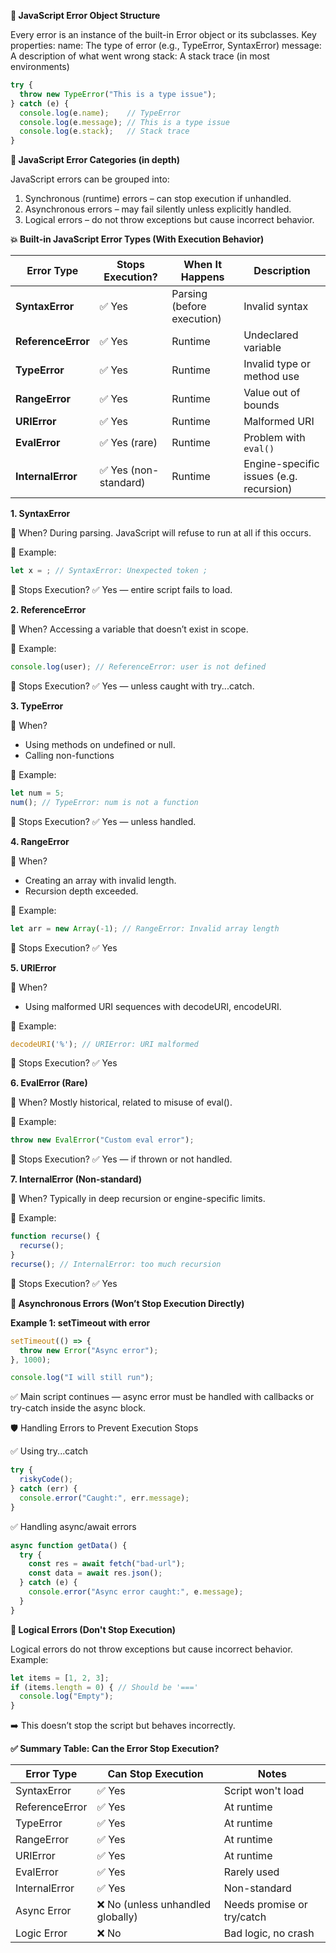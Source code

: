 **🧠 JavaScript Error Object Structure**

Every error is an instance of the built-in Error object or its subclasses. Key properties:
name: The type of error (e.g., TypeError, SyntaxError)
message: A description of what went wrong
stack: A stack trace (in most environments)

```js
try {
  throw new TypeError("This is a type issue");
} catch (e) {
  console.log(e.name);    // TypeError
  console.log(e.message); // This is a type issue
  console.log(e.stack);   // Stack trace
}

```

**🧩 JavaScript Error Categories (in depth)**

JavaScript errors can be grouped into:

1. Synchronous (runtime) errors – can stop execution if unhandled.
2. Asynchronous errors – may fail silently unless explicitly handled.
3. Logical errors – do not throw exceptions but cause incorrect behavior.

**💥 Built-in JavaScript Error Types (With Execution Behavior)**

| Error Type         | Stops Execution?     | When It Happens            | Description                             |
| ------------------ | -------------------- | -------------------------- | --------------------------------------- |
| **SyntaxError**    | ✅ Yes                | Parsing (before execution) | Invalid syntax                          |
| **ReferenceError** | ✅ Yes                | Runtime                    | Undeclared variable                     |
| **TypeError**      | ✅ Yes                | Runtime                    | Invalid type or method use              |
| **RangeError**     | ✅ Yes                | Runtime                    | Value out of bounds                     |
| **URIError**       | ✅ Yes                | Runtime                    | Malformed URI                           |
| **EvalError**      | ✅ Yes (rare)         | Runtime                    | Problem with `eval()`                   |
| **InternalError**  | ✅ Yes (non-standard) | Runtime                    | Engine-specific issues (e.g. recursion) |


**1. SyntaxError**

🔹 When?
During parsing. JavaScript will refuse to run at all if this occurs.

🔹 Example:
```js
let x = ; // SyntaxError: Unexpected token ;

```
🔹 Stops Execution?
✅ Yes — entire script fails to load.

**2. ReferenceError**

🔹 When?
Accessing a variable that doesn’t exist in scope.

🔹 Example:
```js
console.log(user); // ReferenceError: user is not defined

```

🔹 Stops Execution?
✅ Yes — unless caught with try...catch.

**3. TypeError**

🔹 When?
- Using methods on undefined or null.
- Calling non-functions

🔹 Example:
```js
let num = 5;
num(); // TypeError: num is not a function

```
🔹 Stops Execution?
✅ Yes — unless handled.

**4. RangeError**

🔹 When?
- Creating an array with invalid length.
- Recursion depth exceeded.

🔹 Example:
```js
let arr = new Array(-1); // RangeError: Invalid array length

```
🔹 Stops Execution?  ✅ Yes

**5. URIError**

🔹 When?
- Using malformed URI sequences with decodeURI, encodeURI.

🔹 Example:

```js
decodeURI('%'); // URIError: URI malformed

```

🔹 Stops Execution?
✅ Yes

**6. EvalError (Rare)**

🔹 When?
Mostly historical, related to misuse of eval().

🔹 Example:
```js
throw new EvalError("Custom eval error");

```

🔹 Stops Execution?
✅ Yes — if thrown or not handled.

**7. InternalError (Non-standard)**

🔹 When?
Typically in deep recursion or engine-specific limits.

🔹 Example:
```js
function recurse() {
  recurse();
}
recurse(); // InternalError: too much recursion

```

🔹 Stops Execution?
✅ Yes


**🔄 Asynchronous Errors (Won’t Stop Execution Directly)**

**Example 1: setTimeout with error**

```js
setTimeout(() => {
  throw new Error("Async error");
}, 1000);

console.log("I will still run");
```

✅ Main script continues — async error must be handled with callbacks or try-catch inside the async block.

🛡️ Handling Errors to Prevent Execution Stops

✅ Using try...catch

```js
try {
  riskyCode();
} catch (err) {
  console.error("Caught:", err.message);
}

```

✅ Handling async/await errors

```js
async function getData() {
  try {
    const res = await fetch("bad-url");
    const data = await res.json();
  } catch (e) {
    console.error("Async error caught:", e.message);
  }
}

```

**🧠 Logical Errors (Don't Stop Execution)**

Logical errors do not throw exceptions but cause incorrect behavior.
Example:

```js
let items = [1, 2, 3];
if (items.length = 0) { // Should be '==='
  console.log("Empty");
}

```
➡️ This doesn’t stop the script but behaves incorrectly.


**✅ Summary Table: Can the Error Stop Execution?**

| Error Type     | Can Stop Execution               | Notes                      |
| -------------- | -------------------------------- | -------------------------- |
| SyntaxError    | ✅ Yes                            | Script won't load          |
| ReferenceError | ✅ Yes                            | At runtime                 |
| TypeError      | ✅ Yes                            | At runtime                 |
| RangeError     | ✅ Yes                            | At runtime                 |
| URIError       | ✅ Yes                            | At runtime                 |
| EvalError      | ✅ Yes                            | Rarely used                |
| InternalError  | ✅ Yes                            | Non-standard               |
| Async Error    | ❌ No (unless unhandled globally) | Needs promise or try/catch |
| Logic Error    | ❌ No                             | Bad logic, no crash        |


